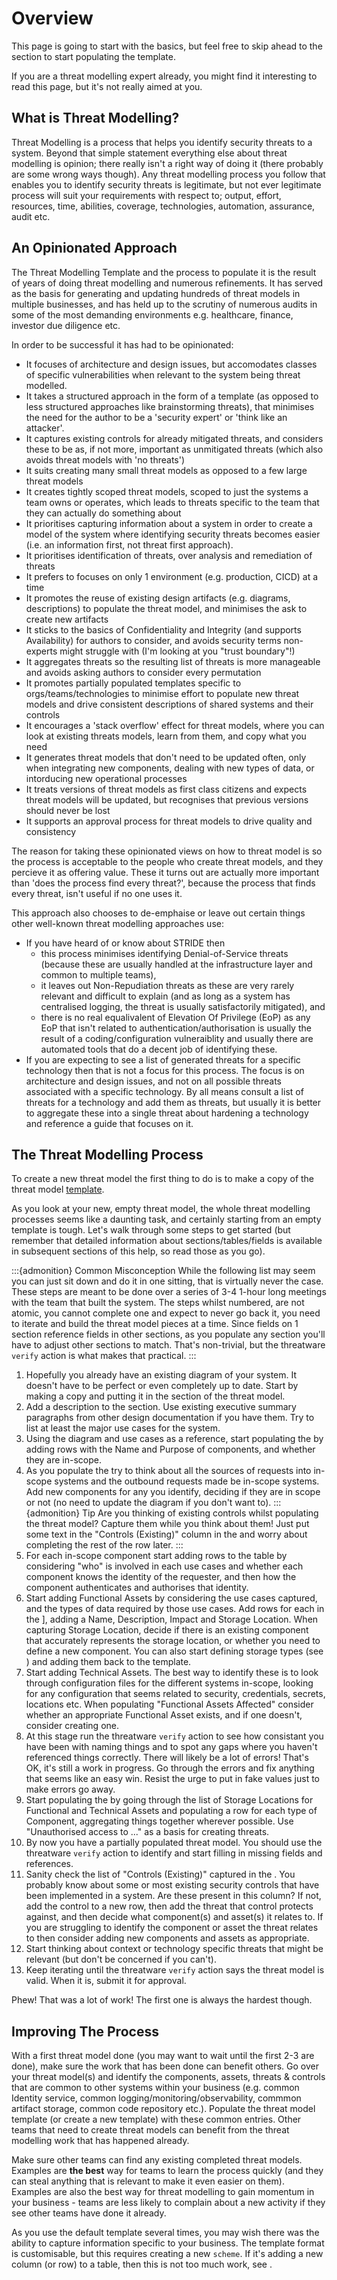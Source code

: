 # Overview

This page is going to start with the basics, but feel free to skip ahead to the [](./template.md) section to start populating the template.

If you are a threat modelling expert already, you might find it interesting to read this page, but it's not really aimed at you.

## What is Threat Modelling?

Threat Modelling is a process that helps you identify security threats to a system.  Beyond that simple statement everything else about threat modelling is opinion; there really isn't a right way of doing it (there probably are some wrong ways though).  Any threat modelling process you follow that enables you to identify security threats is legitimate, but not ever legitimate process will suit your requirements with respect to; output, effort, resources, time, abilities, coverage, technologies, automation, assurance, audit etc.

## An Opinionated Approach

The Threat Modelling Template and the process to populate it is the result of years of doing threat modelling and numerous refinements.  It has served as the basis for generating and updating hundreds of threat models in multiple businesses, and has held up to the scrutiny of numerous audits in some of the most demanding environments e.g. healthcare, finance, investor due diligence etc.

In order to be successful it has had to be opinionated:
- It focuses of architecture and design issues, but accomodates classes of specific vulnerabilities when relevant to the system being threat modelled.
- It takes a structured approach in the form of a template (as opposed to less structured approaches like brainstorming threats), that minimises the need for the author to be a 'security expert' or 'think like an attacker'.
- It captures existing controls for already mitigated threats, and considers these to be as, if not more, important as unmitigated threats (which also avoids threat models with 'no threats')
- It suits creating many small threat models as opposed to a few large threat models
- It creates tightly scoped threat models, scoped to just the systems a team owns or operates, which leads to threats specific to the team that they can actually do something about
- It prioritises capturing information about a system in order to create a model of the system where identifying security threats becomes easier (i.e. an information first, not threat first approach).
- It prioritises identification of threats, over analysis and remediation of threats
- It prefers to focuses on only 1 environment (e.g. production, CICD) at a time
- It promotes the reuse of existing design artifacts (e.g. diagrams, descriptions) to populate the threat model, and minimises the ask to create new artifacts 
- It sticks to the basics of Confidentiality and Integrity (and supports Availability) for authors to consider, and avoids security terms non-experts might struggle with (I'm looking at you "trust boundary"!)
- It aggregates threats so the resulting list of threats is more manageable and avoids asking authors to consider every permutation
- It promotes partially populated templates specific to orgs/teams/technologies to minimise effort to populate new threat models and drive consistent descriptions of shared systems and their controls
- It encourages a 'stack overflow' effect for threat models, where you can look at existing threats models, learn from them, and copy what you need
- It generates threat models that don't need to be updated often, only when integrating new components, dealing with new types of data, or intorducing new operational processes
- It treats versions of threat models as first class citizens and expects threat models will be updated, but recognises that previous versions should never be lost
- It supports an approval process for threat models to drive quality and consistency

The reason for taking these opinionated views on how to threat model is so the process is acceptable to the people who create threat models, and they percieve it as offering value.  These it turns out are actually more important than 'does the process find every threat?', because the process that finds every threat, isn't useful if no one uses it.

This approach also chooses to de-emphaise or leave out certain things other well-known threat modelling approaches use:
- If you have heard of or know about STRIDE then
    - this process minimises identifying Denial-of-Service threats (because these are usually handled at the infrastructure layer and common to multiple teams), 
    - it leaves out Non-Repudiation threats as these are very rarely relevant and difficult to explain (and as long as a system has centralised logging, the threat is usually satisfactorily mitigated), and
    - there is no real equalivalent of Elevation Of Privilege (EoP) as any EoP that isn't related to authentication/authorisation is usually the result of a coding/configuration vulneraiblity and usually there are automated tools that do a decent job of identifying these.
- If you are expecting to see a list of generated threats for a specific technology then that is not a focus for this process.  The focus is on architecture and design issues, and not on all possible threats associated with a specific technology.  By all means consult a list of threats for a technology and add them as threats, but usually it is better to aggregate these into a single threat about hardening a technology and reference a guide that focuses on it.

## The Threat Modelling Process

To create a new threat model the first thing to do is to make a copy of the threat model [template](./template.md).

As you look at your new, empty threat model, the whole threat modelling processes seems like a daunting task, and certainly starting from an empty template is tough.  Let's walk through some steps to get started (but remember that detailed information about sections/tables/fields is available in subsequent sections of this help, so read those as you go).

:::{admonition} Common Misconception
While the following list may seem you can just sit down and do it in one sitting, that is virtually never the case.  These steps are meant to be done over a series of 3-4 1-hour long meetings with the team that built the system.  The steps whilst numbered, are not atomic, you cannot complete one and expect to never go back it, you need to iterate and build the threat model pieces at a time.  Since fields on 1 section reference fields in other sections, as you populate any section you'll have to adjust other sections to match.  That's non-trivial, but the threatware `verify` action is what makes that practical.
:::

1. Hopefully you already have an existing diagram of your system.  It doesn't have to be perfect or even completely up to date.  Start by making a copy and putting it in the [](./components.md#components-diagram) section of the threat model.
2. Add a description to the [](./template.md#description) section.  Use existing executive summary paragraphs from other design documentation if you have them.  Try to list at least the major use cases for the system.
3. Using the diagram and use cases as a reference, start populating the [](./components.md#components-details-table) by adding rows with the Name and Purpose of components, and whether they are in-scope.
4. As you populate the [](./components.md#components-details-table) try to think about all the sources of requests into in-scope systems and the outbound requests made be in-scope systems.  Add new components for any you identify, deciding if they are in scope or not (no need to update the diagram if you don't want to).
:::{admonition} Tip
Are you thinking of existing controls whilst populating the threat model?  Capture them while you think about them!  Just put some text in the "Controls (Existing)" column in the [](./threats-controls.md#threats-and-controls-table) and worry about completing the rest of the row later.
:::
5.  For each in-scope component start adding rows to the [](./components.md#components-authn-and-authz-table) table by considering "who" is involved in each use cases and whether each component knows the identity of the requester, and then how the component authenticates and authorises that identity.
6. Start adding Functional Assets by considering the use cases captured, and the types of data required by those use cases.  Add rows for each in the [](./assets.md#functional-assets-table)], adding a Name, Description, Impact and Storage Location.  When capturing Storage Location, decide if there is an existing component that accurately represents the storage location, or whether you need to define a new component.  You can also start defining storage types (see [](./assets.md#functional-assets-table)) and adding them back to the template.
7. Start adding Technical Assets.  The best way to identify these is to look through configuration files for the different systems in-scope, looking for any configuration that seems related to security, credentials, secrets, locations etc.  When populating "Functional Assets Affected" consider whether an appropriate Functional Asset exists, and if one doesn't, consider creating one.
8. At this stage run the threatware `verify` action to see how consistant you have been with naming things and to spot any gaps where you haven't referenced things correctly.  There will likely be a lot of errors!  That's OK, it's still a work in progress.  Go through the errors and fix anything that seems like an easy win.  Resist the urge to put in fake values just to make errors go away.
9. Start populating the [](./threats-controls.md#threats-and-controls-table) by going through the list of Storage Locations for Functional and Technical Assets and populating a row for each type of Component, aggregating things together wherever possible.  Use "Unauthorised access to ..." as a basis for creating threats.
10. By now you have a partially populated threat model.  You should use the threatware `verify` action to identify and start filling in missing fields and references.
11. Sanity check the list of "Controls (Existing)" captured in the [](./threats-controls.md#threats-and-controls-table).  You probably know about some or most existing security controls that have been implemented in a system.  Are these present in this column?  If not, add the control to a new row, then add the threat that control protects against, and then decide what component(s) and asset(s) it relates to.  If you are struggling to identify the component or asset the threat relates to then consider adding new components and assets as appropriate.
12. Start thinking about context or technology specific threats that might be relevant (but don't be concerned if you can't).
13. Keep iterating until the threatware `verify` action says the threat model is valid.  When it is, submit it for approval.

Phew! That was a lot of work!  The first one is always the hardest though.

## Improving The Process

With a first threat model done (you may want to wait until the first 2-3 are done), make sure the work that has been done can benefit others.  Go over your threat model(s) and identify the components, assets, threats & controls that are common to other systems within your business (e.g. common Identity service, common logging/monitoring/observability, commmon artifact storage, common code repository etc.).  Populate the threat model template (or create a new template) with these common entries.  Other teams that need to create threat models can benefit from the threat modelling work that has happened already.

Make sure other teams can find any existing completed threat models.  Examples are **the best** way for teams to learn the process quickly (and they can steal anything that is relevant to make it even easier on them).  Examples are also the best way for threat modelling to gain momentum in your business - teams are less likely to complain about a new activity if they see other teams have done it already.

As you use the default template several times, you may wish there was the ability to capture information specific to your business.  The template format is customisable, but this requires creating a new `scheme`.  If it's adding a new column (or row) to a table, then this is not too much work, see [](../customise/overview.md#how-to-customise-a-threat-model-template).